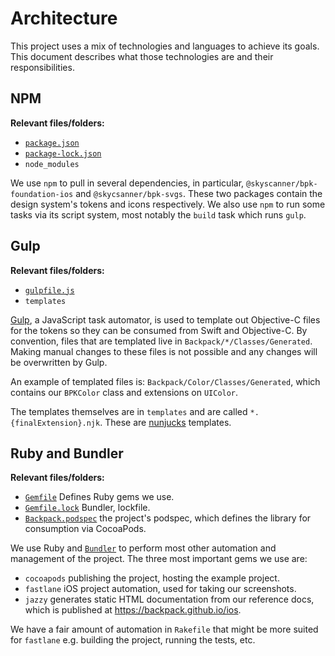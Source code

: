 # Architecture

This project uses a mix of technologies and languages to achieve its goals. This document describes what those technologies are and their responsibilities.

## NPM 

**Relevant files/folders:** 
* [`package.json`](./package.json)
* [`package-lock.json`](./package-lock.json)
* `node_modules`

We use `npm` to pull in several dependencies, in particular, `@skyscanner/bpk-foundation-ios` and `@skycsanner/bpk-svgs`. These two packages contain the design system's tokens and icons respectively. We also use `npm` to run some tasks via its script system, most notably the `build` task which runs `gulp`.

## Gulp

**Relevant files/folders:** 
* [`gulpfile.js`](./gulpfile.js)
* `templates`

[Gulp](https://gulpjs.com/), a JavaScript task automator, is used to template out Objective-C files for the tokens so they can be consumed from Swift and Objective-C. By convention, files that are templated live in `Backpack/*/Classes/Generated`. Making manual changes to these files is not possible and any changes will be overwritten by Gulp. 

An example of templated files is: `Backpack/Color/Classes/Generated`, which contains our `BPKColor` class and extensions on `UIColor`.

The templates themselves are in `templates` and are called `*.{finalExtension}.njk`. These are [nunjucks](https://mozilla.github.io/nunjucks/) templates.

## Ruby and Bundler

**Relevant files/folders:** 

* [`Gemfile`](./Gemfile) Defines Ruby gems we use.
* [`Gemfile.lock`](./Gemfile.lock) Bundler, lockfile.
* [`Backpack.podspec`](./Backpack.podspec) the project's podspec, which defines the library for consumption via CocoaPods.

We use Ruby and [`Bundler`](https://bundler.io/) to perform most other automation and management of the project. The three most important gems we use are:

* `cocoapods` publishing the project, hosting the example project.
* `fastlane` iOS project automation, used for taking our screenshots.
* `jazzy` generates static HTML documentation from our reference docs, which is published at https://backpack.github.io/ios.

We have a fair amount of automation in `Rakefile` that might be more suited for `fastlane` e.g. building the project, running the tests, etc.
